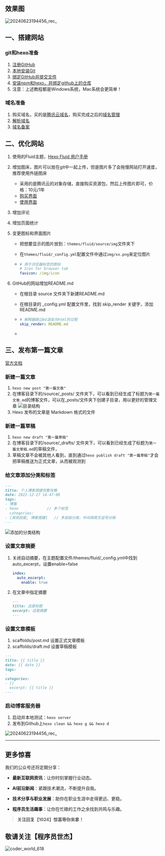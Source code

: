 ## 效果图

![20240623194456_rec_](https://coder-xieshijie-img-1253784930.cos.ap-beijing.myqcloud.com/img/2024/20240623194456_rec__e0ae2ba8c90155ec65224dfd9adfec69.gif)





## 一、搭建网站

### git和hexo准备

1. [注册GitHub](https://zhuanlan.zhihu.com/p/103268406)
2. [本地安装Git](https://zhuanlan.zhihu.com/p/103325381)
3. [绑定GitHub并提交文件](https://zhuanlan.zhihu.com/p/103391101)
4. [安装npm和hexo，并绑定github上的仓库](https://zhuanlan.zhihu.com/p/105715224)
5. 注意：上述教程都是Windows系统，Mac系统会更简单！



### 域名准备

1. 购买域名，买的是[腾讯云域名](https://buy.cloud.tencent.com/domain?from=console)，购买完成之后的[域名管理](https://console.cloud.tencent.com/domain/all-domain)
2. [解析域名](https://zhuanlan.zhihu.com/p/103813944)
3. [域名备案](https://console.cloud.tencent.com/beian)

## 二、优化网站

1. 使用的Fluid主题，[Hexo Fluid 用户手册](https://fluid-dev.github.io/hexo-fluid-docs/guide/#%E5%85%B3%E4%BA%8E%E6%8C%87%E5%8D%97)

2. 增加图床，图片可以放在git中一起上传，但是图片多了会拖慢网站打开速度，推荐使用外链图床

   - 采用的是腾讯云的对象存储，直接购买资源包，然后上传图片即可，价格：10元/1年
   - [购买界面](https://cloud.tencent.com/product/cos)
   - [使用界面](https://console.cloud.tencent.com/cos)

3. 增加评论

4. 增加页面统计

5. 变更图标和界面图片

   - 把想要显示的图片放到：`themes/fluid/source/img`文件夹下

   - 在`themes/fluid/_config.yml`配置文件中通过`img/xx.png`来定位图片

   - ```yaml
     # 用于浏览器标签的图标
     # Icon for browser tab
     favicon: /img/icon
     ```

6. GitHub的网站增加README.md

   - 在根目录 source 文件夹下新建README.md

   - 在根目录的 _config.yml 配置文件里，找到 skip_render 关键字，添加 README.md

   - ```yaml
     # 解释器跳过md渲染为html的过程
     skip_render: README.md
     ```

   - 


## 三、发布第一篇文章



[官方文档](https://hexo.io/zh-cn/docs/writing)



### 新建一篇文章

1. `hexo new post "第一篇文章"`
2. 在博客目录下的/source/\_posts/ 文件夹下，可以看到已经生成了标题为`第一篇文章.md`的博客文件，可以在\_posts/文件夹下创建子目录，用以更好的管理文章
   ![目录结构](https://coder-xieshijie-img-1253784930.cos.ap-beijing.myqcloud.com/img/2024/个人博客搭建-1_464b07c3ffe648fb6b217a141283733d.png)
3. Hexo 发布的文章是 Markdown 格式的文件



### 新建一篇草稿

1. `hexo new draft "第一篇草稿"`
2. 在博客目录下的/source/\_drafts/ 文件夹下，可以看到已经生成了标题为`第一篇文草稿.md`的草稿文件，
3. 草稿文章不会被其他人看到，直到通过`hexo publish draft "第一篇草稿"`才会把草稿推送为正式文章，从而被观测到



### 给文章添加分类和标签

```markdown
---
title: 个人博客搭建完整攻略
date: 2022-12-27 14:47:08
tags:
- 博客
- hexo             // 多个标签
  categories:
- [其他技能, 博客搭建]   // 多层级分类，中间用英文逗号分隔
---
```

![添加的分类结构](https://coder-xieshijie-img-1253784930.cos.ap-beijing.myqcloud.com/img/2024/个人博客搭建-2_8a66587f41c761cbc8926cc996ef8f14.png)



### 设置文章摘要

1. 关闭自动摘要，在主题配置文件/themes/fluid/_config.yml中找到auto_excerpt，设置enable=false

   ```yaml
   index:
     auto_excerpt:
       enable: true
   ```

2. 在文章中指定摘要

   ```markdown
   ---
   title: 这是标题
   excerpt: 这是摘要
   ---
   ```



### 设置文章模板

1. scaffolds/post.md 设置正式文章模板
2. scaffolds/draft.md 设置草稿模板

```markdown
---
title: {{ title }}
date: {{ date }}
tags:
-
categories:
- []
  excerpt: {{ title }}
---
```





### 启动博客服务器

1. 启动并本地测试：`hexo server `
2. 发布到Github上`hexo clean && hexo g && hexo d`

![20240623194456_rec_](https://coder-xieshijie-img-1253784930.cos.ap-beijing.myqcloud.com/img/2024/20240623194456_rec__e0ae2ba8c90155ec65224dfd9adfec69.gif)



----


## 更多惊喜

我们的公众号还将定期分享：

- **最新互联网资讯**：让你时刻掌握行业动态。

- **AI前沿新闻**：紧跟技术潮流，不断提升自我。

- **技术分享与职业发展**：助你在职业生涯中走得更远、更稳。

- **程序员生活趣事**：让你在忙碌的工作之余找到共鸣与乐趣。

  

> **关注回复【1024】惊喜等你来拿！**

## 敬请关注【程序员世杰】

![coder_world_618](https://coder-xieshijie-img-1253784930.cos.ap-beijing.myqcloud.com/img/2024/coder_world_618-9122505_324d5d2e80e9ad51355871aa6ebda8f0.jpg)

